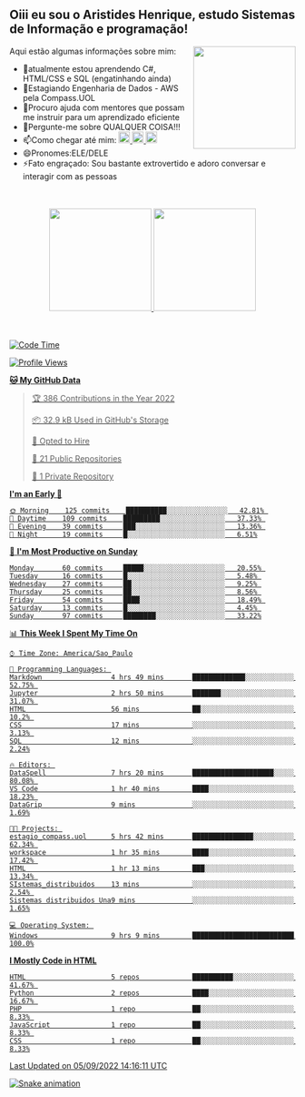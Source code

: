 ## Oiii eu sou o Aristides Henrique, estudo Sistemas de Informação e programação!

<div >
Aqui estão algumas informações sobre mim:<img align="right" height="180em" src="https://user-images.githubusercontent.com/97318481/177042589-45d62122-82a9-4a32-b3a7-87b322825b2f.png">
</div>

- 🌱atualmente estou aprendendo C#, HTML/CSS e SQL (engatinhando ainda)
- 👯Estagiando Engenharia de Dados - AWS pela Compass.UOL
- 🤔Procuro ajuda com mentores que possam me instruir para um aprendizado eficiente
- 💬Pergunte-me sobre QUALQUER COISA!!!
- 📫Como chegar até mim:
  <a href="https://www.instagram.com/aryhenry/" target="_blank">
  <img src="https://img.shields.io/badge/-Instagram-%23E4405F?style=for-the-badge&logo=instagram&logoColor=black" height="20px">
  </a>
  <a href="https://www.linkedin.com/in/aristides-henrique/" target="_blank">
  <img src="https://img.shields.io/badge/-LinkedIn-%230077B5?style=for-the-badge&logo=linkedin&logoColor=black" height="20px">
  </a> 
  <a href="mailto:arihenriqueuna@gmail.com">
  <img src="https://img.shields.io/badge/-Gmail-%23333?style=for-the-badge&logo=gmail&logoColor=white" height="20px">
  </a>
- 😄Pronomes:ELE/DELE
- ⚡Fato engraçado: Sou bastante extrovertido e adoro conversar e interagir com as pessoas
<br/>
<br/>
<div align="center">
  <a href="https://github.com/arihenrique">
  <img height="180em" src="https://github-readme-stats.vercel.app/api?username=arihenrique&show_icons=true&theme=dracula&include_all_commits=true&count_private=true"/>
  <img height="180em" src="https://github-readme-stats.vercel.app/api/top-langs/?username=arihenrique&layout=compact&langs_count=7&theme=dracula"/>
</div><br/><br/>

<!--START_SECTION:waka-->
![Code Time](http://img.shields.io/badge/Code%20Time-87%20hrs%2034%20mins-blue)

![Profile Views](http://img.shields.io/badge/Profile%20Views-43-blue)

**🐱 My GitHub Data** 

> 🏆 386 Contributions in the Year 2022
 > 
> 📦 32.9 kB Used in GitHub's Storage 
 > 
> 💼 Opted to Hire
 > 
> 📜 21 Public Repositories 
 > 
> 🔑 1 Private Repository 
 > 
**I'm an Early 🐤** 

```text
🌞 Morning    125 commits    ██████████░░░░░░░░░░░░░░░   42.81% 
🌇 Daytime    109 commits    █████████░░░░░░░░░░░░░░░░   37.33% 
🌃 Evening    39 commits     ███░░░░░░░░░░░░░░░░░░░░░░   13.36% 
🌙 Night      19 commits     █░░░░░░░░░░░░░░░░░░░░░░░░   6.51%

```
📅 **I'm Most Productive on Sunday** 

```text
Monday       60 commits     █████░░░░░░░░░░░░░░░░░░░░   20.55% 
Tuesday      16 commits     █░░░░░░░░░░░░░░░░░░░░░░░░   5.48% 
Wednesday    27 commits     ██░░░░░░░░░░░░░░░░░░░░░░░   9.25% 
Thursday     25 commits     ██░░░░░░░░░░░░░░░░░░░░░░░   8.56% 
Friday       54 commits     ████░░░░░░░░░░░░░░░░░░░░░   18.49% 
Saturday     13 commits     █░░░░░░░░░░░░░░░░░░░░░░░░   4.45% 
Sunday       97 commits     ████████░░░░░░░░░░░░░░░░░   33.22%

```


📊 **This Week I Spent My Time On** 

```text
⌚︎ Time Zone: America/Sao_Paulo

💬 Programming Languages: 
Markdown                 4 hrs 49 mins       █████████████░░░░░░░░░░░░   52.75% 
Jupyter                  2 hrs 50 mins       ███████░░░░░░░░░░░░░░░░░░   31.07% 
HTML                     56 mins             ██░░░░░░░░░░░░░░░░░░░░░░░   10.2% 
CSS                      17 mins             ░░░░░░░░░░░░░░░░░░░░░░░░░   3.13% 
SQL                      12 mins             ░░░░░░░░░░░░░░░░░░░░░░░░░   2.24%

🔥 Editors: 
DataSpell                7 hrs 20 mins       ████████████████████░░░░░   80.08% 
VS Code                  1 hr 40 mins        ████░░░░░░░░░░░░░░░░░░░░░   18.23% 
DataGrip                 9 mins              ░░░░░░░░░░░░░░░░░░░░░░░░░   1.69%

🐱‍💻 Projects: 
estagio_compass.uol      5 hrs 42 mins       ███████████████░░░░░░░░░░   62.34% 
workspace                1 hr 35 mins        ████░░░░░░░░░░░░░░░░░░░░░   17.42% 
HTML                     1 hr 13 mins        ███░░░░░░░░░░░░░░░░░░░░░░   13.34% 
SIstemas_distribuidos    13 mins             ░░░░░░░░░░░░░░░░░░░░░░░░░   2.54% 
Sistemas distribuidos Una9 mins              ░░░░░░░░░░░░░░░░░░░░░░░░░   1.65%

💻 Operating System: 
Windows                  9 hrs 9 mins        █████████████████████████   100.0%

```

**I Mostly Code in HTML** 

```text
HTML                     5 repos             ██████████░░░░░░░░░░░░░░░   41.67% 
Python                   2 repos             ████░░░░░░░░░░░░░░░░░░░░░   16.67% 
PHP                      1 repo              ██░░░░░░░░░░░░░░░░░░░░░░░   8.33% 
JavaScript               1 repo              ██░░░░░░░░░░░░░░░░░░░░░░░   8.33% 
CSS                      1 repo              ██░░░░░░░░░░░░░░░░░░░░░░░   8.33%

```



 Last Updated on 05/09/2022 14:16:11 UTC
<!--END_SECTION:waka-->

![Snake animation](https://github.com/arihenrique/arihenrique/blob/output/github-contribution-grid-snake.svg)
